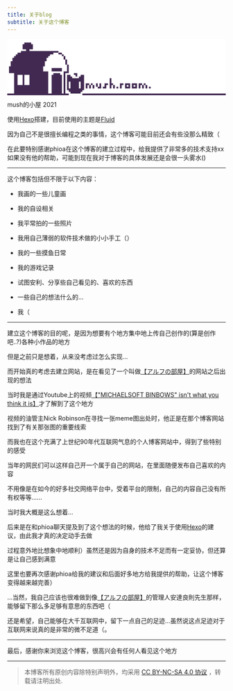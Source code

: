 ```yaml
---
title: 关于blog
subtitle: 关于这个博客
---
```

 ![](/about_blog/images/mush.room.png) 
mush的小屋 2021

<div class="markdown-body">

使用[Hexo](https://hexo.io/)搭建，目前使用的主题是[Fluid](https://hexo.fluid-dev.com/)

因为自己不是很擅长编程之类的事情，这个博客可能目前还会有些没那么精致（

在此要特别感谢phioa在这个博客的建立过程中，给我提供了非常多的技术支持xx如果没有他的帮助，可能到现在我对于博客的具体发展还是会很一头雾水()

---

这个博客包括但不限于以下内容：

- 我画的一些儿童画

- 我的自设相关

- 我平常拍的一些照片

- 我用自己薄弱的软件技术做的小小手工（）

- 我的一些摸鱼日常

- 我的游戏记录

- 试图安利、分享些自己看见的、喜欢的东西

- 一些自己的想法什么的...

- 我（

---

建立这个博客的目的呢，是因为想要有个地方集中地上传自己创作的(算是创作吧..?)各种小作品的地方

但是之前只是想着，从来没考虑过怎么实现...

而开始真的考虑去建立网站，是在看见了一个叫做[【アルフの部屋】](https://alf-s-room.com/)的网站之后出现的想法

当时我是通过Youtube上的视频[【"MICHAELSOFT BINBOWS" isn't what you think it is】](https://www.youtube.com/watch?v=yDzAAjzbV5g&t=1s&ab_channel=NickRobinson)才了解到了这个地方

视频的油管主Nick Robinson在寻找一张meme图出处时，他正是在那个博客网站找到了有关那张图的重要线索

而我也在这个充满了上世纪90年代互联网气息的个人博客网站中，得到了些特别的感受

当年的网民们可以这样自己开一个属于自己的网站，在里面随便发布自己喜欢的内容

不用像是在如今的好多社交网络平台中，受着平台的限制，自己的内容自己没有所有权等等......

当时我大概是这么想着...

后来是在和phioa聊天提及到了这个想法的时候，他给了我关于使用[Hexo](https://hexo.io/)的建议，由此我才真的决定动手去做

过程意外地比想象中地顺利）虽然还是因为自身的技术不足而有一定妥协，但还算是让自己感到满意

这里也要再次感谢phioa给我的建议和后面好多地方给我提供的帮助，让这个博客变得越来越完善）

...当然，我自己应该也很难做到像[【アルフの部屋】](https://alf-s-room.com/)的管理人安達良則先生那样，能够留下那么多足够有意思的东西吧（

还是希望，自己能够在大千互联网中，留下一点自己的足迹...虽然说这点足迹对于互联网来说真的是非常的微不足道（。

---

最后，感谢你来浏览这个博客，很高兴会有任何人看见这个地方

---

> 本博客所有原创内容除特别声明外，均采用 [CC BY-NC-SA 4.0 协议](https://creativecommons.org/licenses/by-nc-sa/4.0/deed.zh) ，转载请注明出处.

</div>
